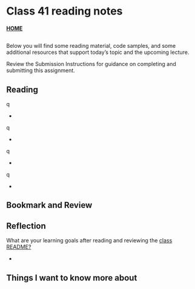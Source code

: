 # Class 41 reading notes

#### [HOME](https://cesarderio.github.io/reading-notes/)

##

Below you will find some reading material, code samples, and some additional resources that support today’s topic and the upcoming lecture.

Review the Submission Instructions for guidance on completing and submitting this assignment.

## Reading

[]()

q

*

q

*



[]()

q

*

q

*






## Bookmark and Review

[]()

[]()

## Reflection

What are your learning goals after reading and reviewing the [class README?](https://codefellows.github.io/code-401-javascript-guide/curriculum/class-06/)

*

## Things I want to know more about
